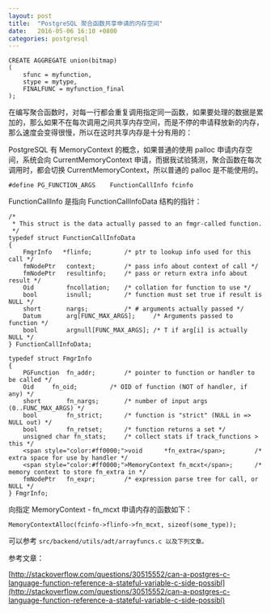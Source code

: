 ```yaml
---
layout: post
title:  "PostgreSQL 聚合函数共享申请的内存空间"
date:   2016-05-06 16:10 +0800
categories: postgresql 
---
```


```
CREATE AGGREGATE union(bitmap)
(
    sfunc = myfunction,
    stype = mytype,
    FINALFUNC = myfunction_final
);
```

在编写聚合函数时，对每一行都会重复调用指定同一函数，如果要处理的数据是累加的，那么如果不在每次调用之间共享内存空间，而是不停的申请释放新的内存，那么速度会变得很慢，所以在这时共享内存是十分有用的：

PostgreSQL 有 MemoryContext 的概念，如果普通的使用 palloc 申请内存空间，系统会向 CurrentMemoryContext 申请，而据我试验猜测，聚合函数在每次调用时，都会切换 CurrentMemoryContext，所以普通的 palloc 是不能使用的。

```
#define PG_FUNCTION_ARGS	FunctionCallInfo fcinfo
```

FunctionCallInfo 是指向 FunctionCallInfoData 结构的指针：

```
/*
 * This struct is the data actually passed to an fmgr-called function.
 */
typedef struct FunctionCallInfoData
{
	FmgrInfo   *flinfo;			/* ptr to lookup info used for this call */
	fmNodePtr	context;		/* pass info about context of call */
	fmNodePtr	resultinfo;		/* pass or return extra info about result */
	Oid			fncollation;	/* collation for function to use */
	bool		isnull;			/* function must set true if result is NULL */
	short		nargs;			/* # arguments actually passed */
	Datum		arg[FUNC_MAX_ARGS];		/* Arguments passed to function */
	bool		argnull[FUNC_MAX_ARGS]; /* T if arg[i] is actually NULL */
} FunctionCallInfoData;
```

```
typedef struct FmgrInfo
{
	PGFunction	fn_addr;		/* pointer to function or handler to be called */
	Oid		fn_oid;			/* OID of function (NOT of handler, if any) */
	short		fn_nargs;		/* number of input args (0..FUNC_MAX_ARGS) */
	bool		fn_strict;		/* function is "strict" (NULL in => NULL out) */
	bool		fn_retset;		/* function returns a set */
	unsigned char fn_stats;		/* collect stats if track_functions > this */
	<span style="color:#ff0000;">void	   *fn_extra</span>;		/* extra space for use by handler */
	<span style="color:#ff0000;">MemoryContext fn_mcxt</span>;		/* memory context to store fn_extra in */
	fmNodePtr	fn_expr;		/* expression parse tree for call, or NULL */
} FmgrInfo;
```

向指定 MemoryContext - fn_mcxt 申请内存的函数如下：

```
MemoryContextAlloc(fcinfo->flinfo->fn_mcxt, sizeof(some_type));
```

可以参考 `src/backend/utils/adt/arrayfuncs.c 以及下列文章。`

参考文章：

[http://stackoverflow.com/questions/30515552/can-a-postgres-c-language-function-reference-a-stateful-variable-c-side-possibl](http://stackoverflow.com/questions/30515552/can-a-postgres-c-language-function-reference-a-stateful-variable-c-side-possibl)